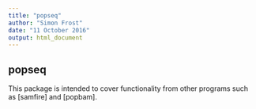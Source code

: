 ```yaml
---
title: "popseq"
author: "Simon Frost"
date: "11 October 2016"
output: html_document
---
```




## popseq

This package is intended to cover functionality from other programs such as [samfire] and [popbam].
